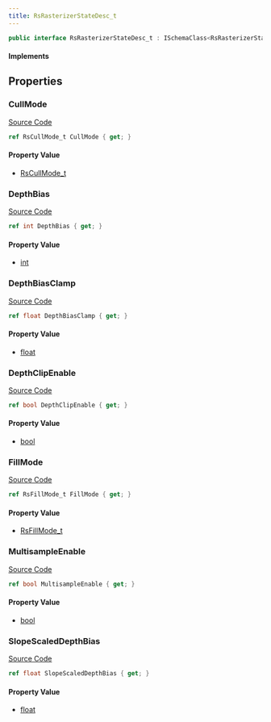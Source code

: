 ```yaml
---
title: RsRasterizerStateDesc_t
---
```


```csharp
public interface RsRasterizerStateDesc_t : ISchemaClass<RsRasterizerStateDesc_t>, ISchemaField, ISchemaClass, INativeHandle
```

#### Implements

## Properties

### CullMode

[Source Code](https://github.com/swiftly-solution/swiftlys2/blob/main/managed/src/SwiftlyS2.Generated/Schemas/Interfaces/RsRasterizerStateDesc_t.cs#L19)

```csharp
ref RsCullMode_t CullMode { get; }
```

#### Property Value

- [RsCullMode_t](/docs/api/shared/schemadefinitions/rscullmode_t)

### DepthBias

[Source Code](https://github.com/swiftly-solution/swiftlys2/blob/main/managed/src/SwiftlyS2.Generated/Schemas/Interfaces/RsRasterizerStateDesc_t.cs#L25)

```csharp
ref int DepthBias { get; }
```

#### Property Value

- [int](https://learn.microsoft.com/dotnet/api/system.int32)

### DepthBiasClamp

[Source Code](https://github.com/swiftly-solution/swiftlys2/blob/main/managed/src/SwiftlyS2.Generated/Schemas/Interfaces/RsRasterizerStateDesc_t.cs#L27)

```csharp
ref float DepthBiasClamp { get; }
```

#### Property Value

- [float](https://learn.microsoft.com/dotnet/api/system.single)

### DepthClipEnable

[Source Code](https://github.com/swiftly-solution/swiftlys2/blob/main/managed/src/SwiftlyS2.Generated/Schemas/Interfaces/RsRasterizerStateDesc_t.cs#L21)

```csharp
ref bool DepthClipEnable { get; }
```

#### Property Value

- [bool](https://learn.microsoft.com/dotnet/api/system.boolean)

### FillMode

[Source Code](https://github.com/swiftly-solution/swiftlys2/blob/main/managed/src/SwiftlyS2.Generated/Schemas/Interfaces/RsRasterizerStateDesc_t.cs#L17)

```csharp
ref RsFillMode_t FillMode { get; }
```

#### Property Value

- [RsFillMode_t](/docs/api/shared/schemadefinitions/rsfillmode_t)

### MultisampleEnable

[Source Code](https://github.com/swiftly-solution/swiftlys2/blob/main/managed/src/SwiftlyS2.Generated/Schemas/Interfaces/RsRasterizerStateDesc_t.cs#L23)

```csharp
ref bool MultisampleEnable { get; }
```

#### Property Value

- [bool](https://learn.microsoft.com/dotnet/api/system.boolean)

### SlopeScaledDepthBias

[Source Code](https://github.com/swiftly-solution/swiftlys2/blob/main/managed/src/SwiftlyS2.Generated/Schemas/Interfaces/RsRasterizerStateDesc_t.cs#L29)

```csharp
ref float SlopeScaledDepthBias { get; }
```

#### Property Value

- [float](https://learn.microsoft.com/dotnet/api/system.single)

